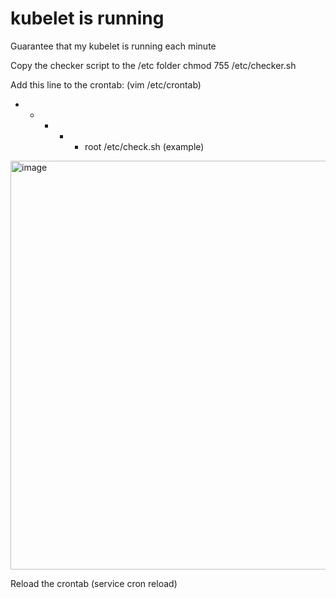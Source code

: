 # kubelet is running
Guarantee that my kubelet is running each minute

Copy the checker script to the /etc folder
chmod 755 /etc/checker.sh

Add this line to the crontab: (vim /etc/crontab)

* * * * * root /etc/check.sh
(example)
<img width="654" alt="image" src="https://user-images.githubusercontent.com/10439948/202175485-3868f156-1235-46b5-9a9f-d784f4407d95.png">


Reload the crontab (service cron reload)
